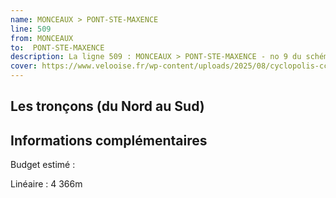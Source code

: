 ```yaml
---
name: MONCEAUX > PONT-STE-MAXENCE
line: 509
from: MONCEAUX 
to:  PONT-STE-MAXENCE 
description: La ligne 509 : MONCEAUX > PONT-STE-MAXENCE - no 9 du schéma cyclable de la CCPOH  relie MONCEAUX  à PONT-STE-MAXENCE 
cover: https://www.velooise.fr/wp-content/uploads/2025/08/cyclopolis-ccpoh-9.jpg
---
```

## Les tronçons (du Nord au Sud)

## Informations complémentaires

Budget estimé : 

Linéaire : 4 366m

